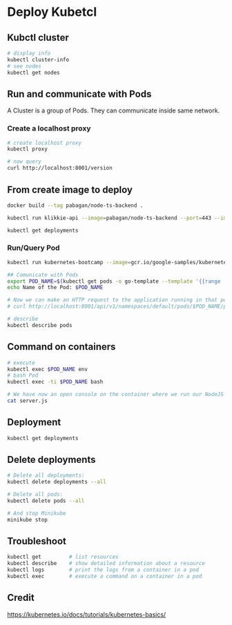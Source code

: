 # Deploy Kubetcl

## Kubctl cluster
```bash
# display info
kubectl cluster-info
# see nodes
kubectl get nodes
```

## Run and communicate with Pods
A Cluster is a group of Pods. They can communicate inside same network.

### Create a localhost proxy

```sh
# create localhost proxy
kubectl proxy

# now query
curl http://localhost:8001/version
```

## From create image to deploy
```sh
docker build --tag pabagan/node-ts-backend .

kubectl run klikkie-api --image=pabagan/node-ts-backend --port=443 --image-pull-policy=Never

kubectl get deployments
```

### Run/Query Pod
```sh
kubectl run kubernetes-bootcamp --image=gcr.io/google-samples/kubernetes-bootcamp:v1 --port=8080

## Comunicate with Pods
export POD_NAME=$(kubectl get pods -o go-template --template '{{range .items}}{{.metadata.name}}{{"\n"}}{{end}}')
echo Name of the Pod: $POD_NAME

# Now we can make an HTTP request to the application running in that pod:
# curl http://localhost:8001/api/v1/namespaces/default/pods/$POD_NAME/proxy/

# describe
kubectl describe pods
```

## Command on containers
```sh
# execute
kubectl exec $POD_NAME env
# bash Pod
kubectl exec -ti $POD_NAME bash

# We have now an open console on the container where we run our NodeJS application. The source code of the app is in the server.js file:
cat server.js
```

## Deployment
```sh
kubectl get deployments
```
## Delete deployments

```sh
# Delete all deployments:
kubectl delete deployments --all

# Delete all pods:
kubectl delete pods --all

# And stop Minikube
minikube stop
```

## Troubleshoot
```sh
kubectl get         # list resources
kubectl describe    # show detailed information about a resource
kubectl logs        # print the logs from a container in a pod
kubectl exec        # execute a command on a container in a pod
```

## Credit
https://kubernetes.io/docs/tutorials/kubernetes-basics/